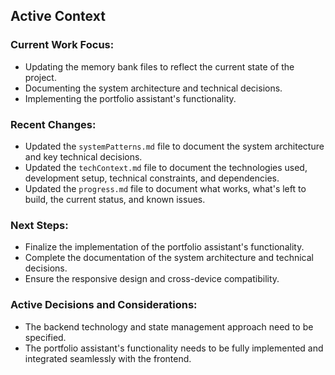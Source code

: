 ## Active Context

### Current Work Focus:
- Updating the memory bank files to reflect the current state of the project.
- Documenting the system architecture and technical decisions.
- Implementing the portfolio assistant's functionality.

### Recent Changes:
- Updated the `systemPatterns.md` file to document the system architecture and key technical decisions.
- Updated the `techContext.md` file to document the technologies used, development setup, technical constraints, and dependencies.
- Updated the `progress.md` file to document what works, what's left to build, the current status, and known issues.

### Next Steps:
- Finalize the implementation of the portfolio assistant's functionality.
- Complete the documentation of the system architecture and technical decisions.
- Ensure the responsive design and cross-device compatibility.

### Active Decisions and Considerations:
- The backend technology and state management approach need to be specified.
- The portfolio assistant's functionality needs to be fully implemented and integrated seamlessly with the frontend.
